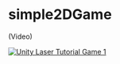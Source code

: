 # simple2DGame

(Video)

[![Unity Laser Tutorial Game 1](https://img.youtube.com/vi/2cNKCSLOpGM/0.jpg)](https://www.youtube.com/watch?v=2cNKCSLOpGM)

